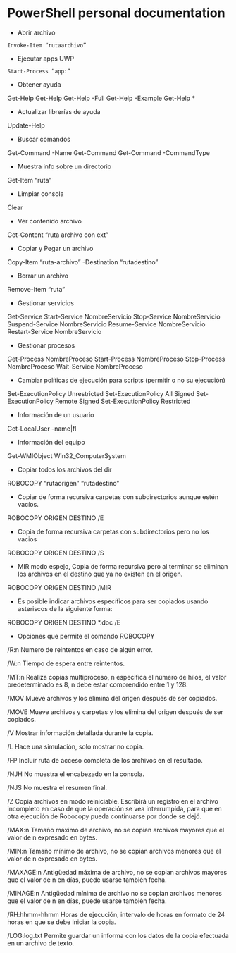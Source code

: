 # PowerShell personal documentation

- Abrir archivo

``Invoke-Item “rutaarchivo”``

- Ejecutar apps UWP

``Start-Process “app:”``
 
- Obtener ayuda

Get-Help
Get-Help <comando>
Get-Help <comando> -Full
Get-Help <comando> -Example
Get-Help *

- Actualizar librerías de ayuda

Update-Help

- Buscar comandos

Get-Command -Name Get-Command
Get-Command -CommandType <tipo>

- Muestra info sobre un directorio

Get-Item “ruta”

- Limpiar consola

Clear

- Ver contenido archivo

Get-Content “ruta archivo con ext”

- Copiar y Pegar un archivo

Copy-Item “ruta-archivo” -Destination “rutadestino”

- Borrar un archivo

Remove-Item “ruta”

- Gestionar servicios

Get-Service
Start-Service NombreServicio
Stop-Service NombreServicio
Suspend-Service NombreServicio
Resume-Service NombreServicio
Restart-Service NombreServicio

- Gestionar procesos

Get-Process NombreProceso
Start-Process NombreProceso
Stop-Process NombreProceso
Wait-Service NombreProceso

- Cambiar políticas de ejecución para scripts (permitir o no su ejecución)

Set-ExecutionPolicy Unrestricted
Set-ExecutionPolicy All Signed
Set-ExecutionPolicy Remote Signed
Set-ExecutionPolicy Restricted

- Información de un usuario

Get-LocalUser -name|fl

- Información del equipo

Get-WMIObject Win32_ComputerSystem

- Copiar todos los archivos del dir

ROBOCOPY “rutaorigen” “rutadestino”

- Copiar de forma recursiva carpetas con subdirectorios aunque estén vacíos.

ROBOCOPY ORIGEN DESTINO /E

- Copia de forma recursiva carpetas con subdirectorios pero no los vacios

ROBOCOPY ORIGEN DESTINO /S

- MIR modo espejo, Copia de forma recursiva pero al terminar se eliminan los archivos en el destino que ya no existen en el origen.

ROBOCOPY ORIGEN DESTINO /MIR


- Es posible indicar archivos específicos para ser copiados usando asteriscos de la siguiente forma:

ROBOCOPY ORIGEN DESTINO *.doc /E


- Opciones que permite el comando ROBOCOPY

/R:n	Numero de reintentos en caso de algún error.

/W:n	Tiempo de espera entre reintentos.

/MT:n	Realiza copias multiproceso, n especifica el número de hilos, el valor predeterminado es 8, n debe estar comprendido entre 1 y 128.

/MOV	Mueve archivos y los elimina del origen después de ser copiados.

/MOVE	Mueve archivos y carpetas y los elimina del origen después de ser copiados.

/V	Mostrar información detallada durante la copia.

/L	Hace una simulación, solo mostrar no copia.

/FP	Incluir ruta de acceso completa de los archivos en el resultado.

/NJH	No muestra el encabezado en la consola.

/NJS	No muestra el resumen final.

/Z	Copia archivos en modo reiniciable. Escribirá un registro en el archivo incompleto en caso de que la operación se vea interrumpida, para que en otra ejecución de Robocopy pueda continuarse por donde se dejó.

/MAX:n	Tamaño máximo de archivo, no se copian archivos mayores que el valor de n expresado en bytes.

/MIN:n	Tamaño mínimo de archivo, no se copian archivos menores que el valor de n expresado en bytes.

/MAXAGE:n	Antigüedad máxima de archivo, no se copian archivos mayores que el valor de n en días, puede usarse también fecha.

/MINAGE:n	Antigüedad mínima de archivo no se copian archivos menores que el valor de n en días, puede usarse también fecha.

/RH:hhmm-hhmm	Horas de ejecución, intervalo de horas en formato de 24 horas en que se debe iniciar la copia.

/LOG:log.txt	Permite guardar un informa con los datos de la copia efectuada en un archivo de texto.